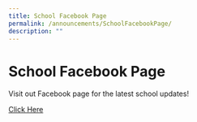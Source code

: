 ```yaml
---
title: School Facebook Page
permalink: /announcements/SchoolFacebookPage/
description: ""
---
```

# School Facebook Page
Visit out Facebook page for the latest school updates! 

[Click Here](https://www.facebook.com/North-View-Primary-School-107412627808856/)
